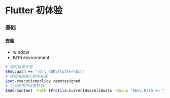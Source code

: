 # Flutter 初体验
### 基础
#### [安装](https://flutter.dev/docs/get-started/install)
- window
- `PATH` environment
```bash
# 临时设置环境
$Env:path += ";D:\_SDK\flutter\bin"
# 授权系统执行脚本权限
$set-executionpolicy remotesigned
# 为当前用户设置环境
$Add-Content -Path $Profile.CurrentUserAllHosts -Value '$Env:Path += ";D:\_SDK\flutter\bin"'
```
